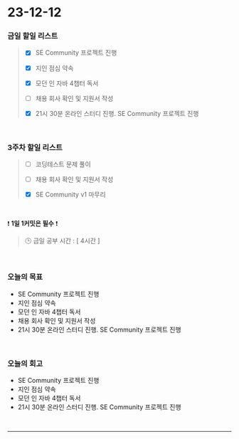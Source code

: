 # 23-12-12
### 금일 할일 리스트
> - [x]  SE Community 프로젝트 진행
>
> - [x]  지인 점심 약속
>
> - [x]  모던 인 자바 4챕터 독서
>
> - [ ]  채용 회사 확인 및 지원서 작성
>
> - [x]  21시 30분 온라인 스터디 진행. SE Community 프로젝트 진행


<br/>

### 3주차 할일 리스트  
> - [ ]  코딩테스트 문제 풀이
>
> - [ ]  채용 회사 확인 및 지원서 작성
>
> - [x]  SE Community v1 마무리

<br/>

❗ **1일 1커밋은 필수** ❗
> 🕒 금일 공부 시간 : [ 4시간 ]
  
<br/>

### 오늘의 목표
- SE Community 프로젝트 진행
- 지인 점심 약속
- 모던 인 자바 4챕터 독서
- 채용 회사 확인 및 지원서 작성
- 21시 30분 온라인 스터디 진행. SE Community 프로젝트 진행

<br>

### 오늘의 회고
- SE Community 프로젝트 진행
- 지인 점심 약속
- 모던 인 자바 4챕터 독서
- 21시 30분 온라인 스터디 진행. SE Community 프로젝트 진행


<br/>

------------  
